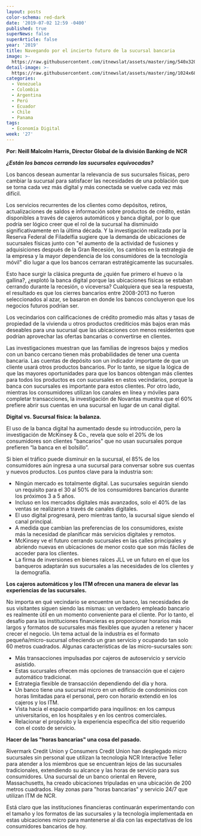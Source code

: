 ```yaml
---
layout: posts
color-schema: red-dark
date: '2019-07-02 12:59 -0400'
published: true
superNews: false
superArticle: false
year: '2019'
title: Navegando por el incierto futuro de la sucursal bancaria
image: >-
  https://raw.githubusercontent.com/itnewslat/assets/master/img/540x320/Banking-p.jpg
detail-image: >-
  https://raw.githubusercontent.com/itnewslat/assets/master/img/1024x680/Banking-g.jpg
categories:
  - Venezuela
  - Colombia
  - Argentina
  - Perú
  - Ecuador
  - Chile
  - Panama
tags:
  - Economía Digital
week: '27'
---
```

**Por: Neill Malcolm Harris, Director Global de la división Banking de NCR**

**_¿Están los bancos cerrando las sucursales equivocadas?_**

Los bancos desean aumentar la relevancia de sus sucursales físicas, pero cambiar la sucursal para satisfacer las necesidades de una población que se torna cada vez más digital y más conectada se vuelve cada vez más difícil.

Los servicios recurrentes de los clientes como depósitos, retiros, actualizaciones de saldos e información sobre productos de crédito, están disponibles a través de cajeros automáticos y banca digital, por lo que podría ser lógico creer que el rol de la sucursal ha disminuido significativamente en la última década. Y la investigación realizada por la Reserva Federal de Filadelfia sugiere que la demanda de ubicaciones de sucursales físicas junto con "el aumento de la actividad de fusiones y adquisiciones después de la Gran Recesión, los cambios en la estrategia de la empresa y la mayor dependencia de los consumidores de la tecnología móvil" dio lugar a que los bancos cerraran estratégicamente las sucursales.

Esto hace surgir la clásica pregunta de ¿quién fue primero el huevo o la gallina?, ¿explotó la banca digital porque las ubicaciones físicas se estaban cerrando durante la recesión, o viceversa? Cualquiera que sea la respuesta, el resultado es que los cierres bancarios entre 2008-2013 no fueron seleccionados al azar, se basaron en donde los bancos concluyeron que los negocios futuros podrían ser.

Los vecindarios con calificaciones de crédito promedio más altas y tasas de propiedad de la vivienda u otros productos crediticios más bajos eran más deseables para una sucursal que las ubicaciones con menos residentes que podrían aprovechar las ofertas bancarias o convertirse en clientes. 

Las investigaciones muestran que las familias de ingresos bajos y medios con un banco cercano tienen más probabilidades de tener una cuenta bancaria. Las cuentas de depósito son un indicador importante de que un cliente usará otros productos bancarios. Por lo tanto, se sigue la lógica de que las mayores oportunidades para que los bancos obtengan más clientes para todos los productos es con sucursales en estos vecindarios, porque la banca con sucursales es importante para estos clientes. Por otro lado, mientras los consumidores utilizan los canales en línea y móviles para completar transacciones, la investigación de Novantas muestra que el 60% prefiere abrir sus cuentas en una sucursal en lugar de un canal digital.

**Digital vs. Sucursal física: la balanza.**

El uso de la banca digital ha aumentado desde su introducción, pero la investigación de McKinsey & Co., revela que solo el 20% de los consumidores son clientes "bancarios" que no usan sucursales porque prefieren “la banca en el bolsillo”.

Si bien el tráfico puede disminuir en la sucursal, el 85% de los consumidores aún ingresa a una sucursal para conversar sobre sus cuentas y nuevos productos. Los puntos clave para la industria son:

- Ningún mercado es totalmente digital. Las sucursales seguirán siendo un requisito para el 30 al 50% de los consumidores bancarios durante los próximos 3 a 5 años.
- Incluso en los mercados digitales más avanzados, solo el 40% de las ventas se realizaron a través de canales digitales.
- El uso digital progresará, pero mientras tanto, la sucursal sigue siendo el canal principal.
- A medida que cambian las preferencias de los consumidores, existe más la necesidad de planificar más servicios digitales y remotos.
- McKinsey ve el futuro cerrando sucursales en las calles principales y abriendo nuevas en ubicaciones de menor costo que son más fáciles de acceder para los clientes.
- La firma de inversiones en bienes raíces JLL ve un futuro en el que los banqueros adaptarán sus sucursales a las necesidades de los clientes y la demografía.
 
**Los cajeros automáticos y los ITM ofrecen una manera de elevar las experiencias de las sucursales.**

No importa en qué vecindario se encuentre un banco, las necesidades de sus visitantes siguen siendo las mismas: un verdadero empleado bancario es realmente útil en un momento conveniente para el cliente. Por lo tanto, el desafío para las instituciones financieras es proporcionar horarios más largos y formatos de sucursales más flexibles que ayuden a retener y hacer crecer el negocio. Un tema actual de la industria es el formato pequeña/micro-sucursal ofreciendo un gran servicio y ocupando tan solo 60 metros cuadrados. Algunas características de las micro-sucursales son:

- Más transacciones impulsadas por cajeros de autoservicio y servicio asistido.
- Estas sucursales ofrecen más opciones de transacción que el cajero automático tradicional.
- Estrategia flexible de transacción dependiendo del día y hora.
- Un banco tiene una sucursal micro en un edificio de condominios con horas limitadas para el personal, pero con horario extendió en los cajeros y los ITM.
- Vista hacia el espacio compartido para inquilinos: en los campus universitarios, en los hospitales y en los centros comerciales.
- Relacionar el propósito y la experiencia específica del sitio requerido con el costo de servicio.

**Hacer de las "horas bancarias" una cosa del pasado.**

Rivermark Credit Union y Consumers Credit Union han desplegado micro sucursales sin personal que utilizan la tecnología NCR Interactive Teller para atender a los miembros que se encuentran lejos de las sucursales tradicionales, extendiendo su alcance y las horas de servicio para sus consumidores. Una sucursal de un banco oriental en Revere, Massachusetts, ha creado ubicaciones tripuladas en una ubicación de 200 metros cuadrados. Hay zonas para "horas bancarias" y servicio 24/7 que utilizan ITM de NCR.

Está claro que las instituciones financieras continuarán experimentando con el tamaño y los formatos de las sucursales y la tecnología implementada en estas ubicaciones micro para mantenerse al día con las expectativas de los consumidores bancarios de hoy.